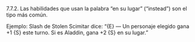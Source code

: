 7.7.2. Las habilidades que usan la palabra “en su lugar” (“instead”) son el tipo más común.

Ejemplo: Slash de Stolen Scimitar dice: “{E} — Un personaje elegido gana +1 {S} este turno. Si es Aladdin, gana +2 {S} en su lugar.”
